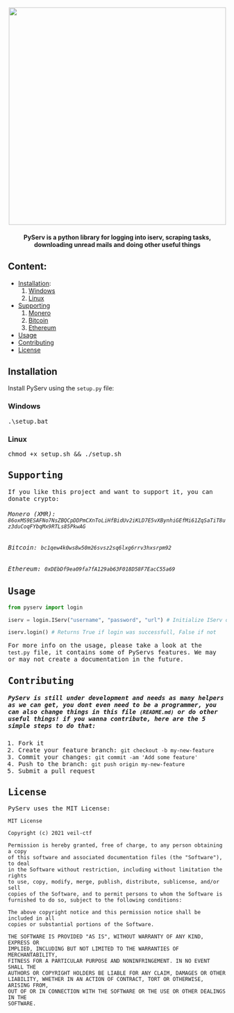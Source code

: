 <h1 align="center">
<img width="500" src="https://i.imgur.com/UTXOx8r.png">
</h1>

<h4 align="center"> PyServ is a python library for logging into iserv, scraping tasks, downloading unread mails and doing other useful things
</h4>

## Content:

<ul>
<li><a href="#Installation">Installation</a>:
<ol>
    <li><a href="#Windows">Windows</a>
    <li><a href="#Linux">Linux</a>
</ol>
<li><a href="#Supporting">Supporting</a>
<ol>
    <li><a href="#Monero">Monero</a>
    <li><a href="#Bitcoin">Bitcoin</a>
    <li><a href="#Ethereum">Ethereum</a>
</ol>
<li><a href="#Usage">Usage</a>
<li><a href="#Contributing">Contributing</a>
<li><a href="#License">License</a>
</ul>

## Installation

Install PyServ using the `setup.py` file:

### Windows

<kbd>
.\setup.bat
</kbd>

### Linux

<kbd>
chmod +x setup.sh && ./setup.sh
<kbd>

## Supporting

If you like this project and want to support it, you can donate crypto:

###### Monero (XMR): ```86oxMS9ESAFNo7NsZBQCpDDPmCXnToLiHfBidUv2iKLD7E5vXBynhiGEfMi61ZqSaTiT8uz3duCoqFYbqMx9RTLs85PkwAG```

###### Bitcoin: ```bc1qew4k0ws8w50m26svsz2sq6lxg6rrv3hxsrpm92```

###### Ethereum: ```0xDEbDf9ea09fa7fA129ab63F018D58F7EacC55a69```


## Usage

```python
from pyserv import login

iserv = login.IServ("username", "password", "url") # Initialize IServ object "python.login.IServ"

iserv.login() # Returns True if login was successfull, False if not
```

For more info on the usage, please take a look at the `test.py` file, it contains some of PyServs features. We may or may not create a documentation in the future.

## Contributing

##### PyServ is still under development and needs as many helpers as we can get, you dont even need to be a programmer, you can also change things in this file ```(README.md)``` or do other useful things! if you wanna contribute, here are the 5 simple steps to do that:

1. Fork it
2. Create your feature branch: `git checkout -b my-new-feature`
3. Commit your changes: `git commit -am 'Add some feature'`
4. Push to the branch: `git push origin my-new-feature`
5. Submit a pull request

## License

PyServ uses the MIT License:

```
MIT License

Copyright (c) 2021 veil-ctf

Permission is hereby granted, free of charge, to any person obtaining a copy
of this software and associated documentation files (the "Software"), to deal
in the Software without restriction, including without limitation the rights
to use, copy, modify, merge, publish, distribute, sublicense, and/or sell
copies of the Software, and to permit persons to whom the Software is
furnished to do so, subject to the following conditions:

The above copyright notice and this permission notice shall be included in all
copies or substantial portions of the Software.

THE SOFTWARE IS PROVIDED "AS IS", WITHOUT WARRANTY OF ANY KIND, EXPRESS OR
IMPLIED, INCLUDING BUT NOT LIMITED TO THE WARRANTIES OF MERCHANTABILITY,
FITNESS FOR A PARTICULAR PURPOSE AND NONINFRINGEMENT. IN NO EVENT SHALL THE
AUTHORS OR COPYRIGHT HOLDERS BE LIABLE FOR ANY CLAIM, DAMAGES OR OTHER
LIABILITY, WHETHER IN AN ACTION OF CONTRACT, TORT OR OTHERWISE, ARISING FROM,
OUT OF OR IN CONNECTION WITH THE SOFTWARE OR THE USE OR OTHER DEALINGS IN THE
SOFTWARE.
